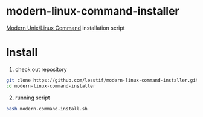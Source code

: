 # modern-linux-command-installer

[Modern Unix/Linux Command](https://github.com/ibraheemdev/modern-unix) installation script

# Install

1. check out repository

 ```bash
 git clone https://github.com/lesstif/modern-linux-command-installer.git
 cd modern-linux-command-installer
 ```

2. running script

 ```bash
 bash modern-command-install.sh
 ```